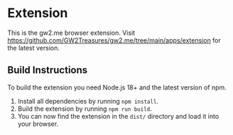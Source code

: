 # Extension

This is the gw2.me browser extension. Visit https://github.com/GW2Treasures/gw2.me/tree/main/apps/extension for the latest version.

## Build Instructions

To build the extension you need Node.js 18+ and the latest version of npm.

1. Install all dependencies by running `npm install`.
2. Build the extension by running `npm run build`.
3. You can now find the extension in the `dist/` directory and load it into your browser.
